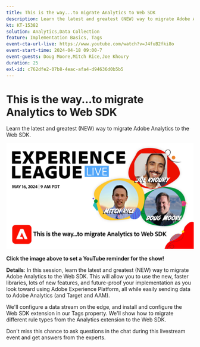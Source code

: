 ```yaml
---
title: This is the way...to migrate Analytics to Web SDK
description: Learn the latest and greatest (NEW) way to migrate Adobe Analytics to the Web SDK
kt: KT-15382
solution: Analytics,Data Collection
feature: Implementation Basics, Tags
event-cta-url-live: https://www.youtube.com/watch?v=J4fuB2fki8o
event-start-time: 2024-04-18 09:00-7
event-guests: Doug Moore,Mitch Rice,Joe Khoury
duration: 25
exl-id: c762dfe2-07b8-4eac-afa4-d94636d0b5b5
---
```

# This is the way...to migrate Analytics to Web SDK 

Learn the latest and greatest (NEW) way to migrate Adobe Analytics to the Web SDK.

[![ExL LIVE May 16 2024](assets/WebBanner-May16-2024.jpg)](https://www.youtube.com/watch?v=J4fuB2fki8o)

**Click the image above to set a YouTube reminder for the show!**


**Details**: In this session, learn the latest and greatest (NEW) way to migrate Adobe Analytics to the Web SDK. This will allow you to use the new, faster libraries, lots of new features, and future-proof your implementation as you look toward using Adobe Experience Platform, all while easily sending data to Adobe Analytics (and Target and AAM).

We'll configure a data stream on the edge, and install and configure the Web SDK extension in our Tags property. We'll show how to migrate different rule types from the Analytics extension to the Web SDK.

Don't miss this chance to ask questions in the chat during this livestream event and get answers from the experts.
